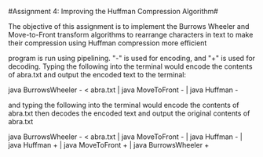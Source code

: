 #Assignment 4: Improving the Huffman Compression Algorithm#

The objective of this assignment is to implement the Burrows Wheeler and
Move-to-Front transform algorithms to rearrange characters in text
to make their compression using Huffman compression more efficient

program is run using pipelining. "-" is used for encoding, and "+" is used for decoding. Typing the following into the terminal would encode the contents of abra.txt and output the encoded text to the terminal:

java BurrowsWheeler - < abra.txt | java MoveToFront - | java Huffman -

and typing the following into the terminal would encode the contents of abra.txt then decodes the encoded text and output the original contents of abra.txt

java BurrowsWheeler - < abra.txt | java MoveToFront - | java Huffman - | java Huffman + | java MoveToFront + | java BurrowsWheeler +
